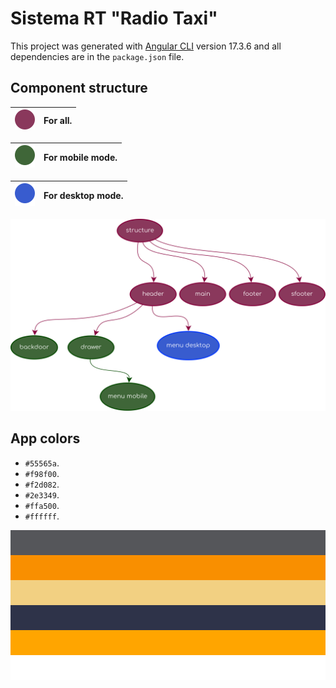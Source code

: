# Sistema RT "Radio Taxi"

This project was generated with [Angular CLI](https://github.com/angular/angular-cli) version 17.3.6 and all dependencies are in the `package.json` file.

## Component structure

| ![Diagrama de componentes](diagram/a.svg) | For all. |
|:-----------------------------------------:|:--------:|

| ![Diagrama de componentes](diagram/b.svg) | For mobile mode. |
|:-----------------------------------------:|:----------------:|

| ![Diagrama de componentes](diagram/c.svg) | For desktop mode. |
|:-----------------------------------------:|:-----------------:|


![Diagrama de componentes](diagram/component-diagram.svg)

## App colors

- `#55565a`.
- `#f98f00`.
- `#f2d082`.
- `#2e3349`.
- `#ffa500`.
- `#ffffff`.

<div style="display: flex; gap: 0; flex-direction: column">
    <div style="width: 100%; height: 40px; background-color: #55565a; border-radius: 0"></div>
    <div style="width: 100%; height: 40px; background-color: #f98f00; border-radius: 0"></div>
    <div style="width: 100%; height: 40px; background-color: #f2d082; border-radius: 0"></div>
    <div style="width: 100%; height: 40px; background-color: #2e3349; border-radius: 0"></div>
    <div style="width: 100%; height: 40px; background-color: #ffa500; border-radius: 0"></div>
    <div style="width: 100%; height: 40px; background-color: #ffffff; border-radius: 0"></div>
</div>
<br><br><br>



